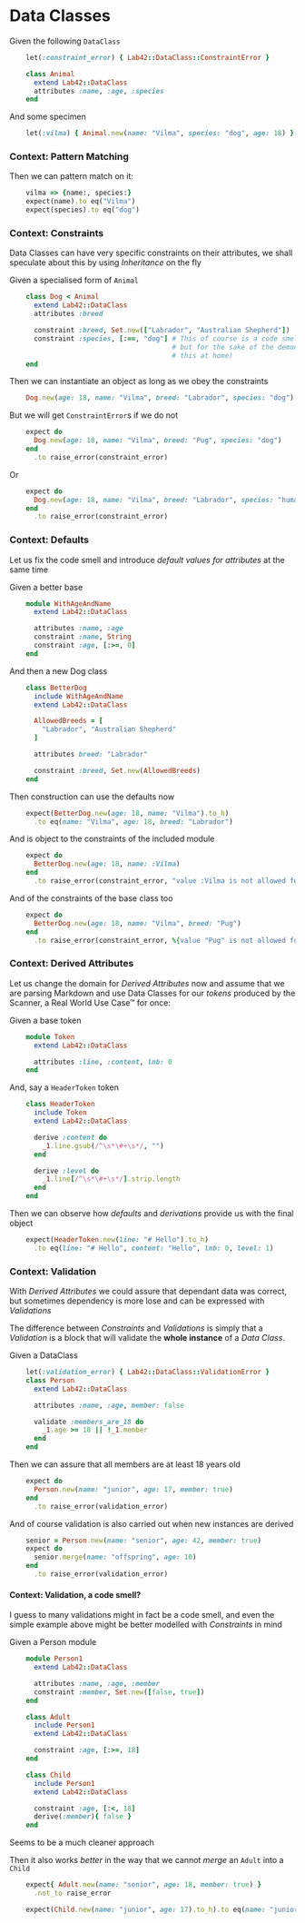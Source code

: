 # Data Classes

Given the following `DataClass`
```ruby
    let(:constraint_error) { Lab42::DataClass::ConstraintError }

    class Animal
      extend Lab42::DataClass
      attributes :name, :age, :species
    end
```

And some specimen
```ruby
    let(:vilma) { Animal.new(name: "Vilma", species: "dog", age: 18) } # RIP my dear lab42
```

### Context: Pattern Matching

Then we can pattern match on it:
```ruby
    vilma => {name:, species:}
    expect(name).to eq("Vilma")
    expect(species).to eq("dog")
```


### Context: Constraints

Data Classes can have very specific constraints on their attributes, we shall speculate about
this by using _Inheritance_ on the fly

Given a specialised form of `Animal`
```ruby
    class Dog < Animal
      extend Lab42::DataClass
      attributes :breed

      constraint :breed, Set.new(["Labrador", "Australian Shepherd"])
      constraint :species, [:==, "dog"] # This of course is a code smell, the base class needing to be constrained
                                        # but for the sake of the demonstration please bear with me (just do not do
                                        # this at home)
    end
```

Then we can instantiate an object as long as we obey the constraints
```ruby
    Dog.new(age: 18, name: "Vilma", breed: "Labrador", species: "dog")
```

But we will get `ConstraintError`s if we do not
```ruby
    expect do
      Dog.new(age: 18, name: "Vilma", breed: "Pug", species: "dog")
    end
      .to raise_error(constraint_error)
```

Or
```ruby
    expect do
      Dog.new(age: 18, name: "Vilma", breed: "Labrador", species: "human")
    end
      .to raise_error(constraint_error)
```

### Context: Defaults

Let us fix the code smell and introduce _default values for attributes_ at the same time

Given a better base
```ruby
    module WithAgeAndName
      extend Lab42::DataClass

      attributes :name, :age
      constraint :name, String
      constraint :age, [:>=, 0]
    end
```

And then a new Dog class
```ruby
    class BetterDog
      include WithAgeAndName
      extend Lab42::DataClass

      AllowedBreeds = [
        "Labrador", "Australian Shepherd"
      ]

      attributes breed: "Labrador"

      constraint :breed, Set.new(AllowedBreeds)
    end
```

Then construction can use the defaults now
```ruby
    expect(BetterDog.new(age: 18, name: "Vilma").to_h)
      .to eq(name: "Vilma", age: 18, breed: "Labrador")
```

And is object to the constraints of the included module
```ruby
    expect do
      BetterDog.new(age: 18, name: :Vilma)
    end
      .to raise_error(constraint_error, "value :Vilma is not allowed for attribute :name")
```

And of the constraints of the base class too
```ruby
    expect do
      BetterDog.new(age: 18, name: "Vilma", breed: "Pug")
    end
      .to raise_error(constraint_error, %{value "Pug" is not allowed for attribute :breed})
```

### Context: Derived Attributes

Let us change the domain for _Derived Attributes_ now and assume that we are parsing
Markdown and use Data Classes for our _tokens_ produced by the Scanner, a Real World Use Case™
for once:

Given a base token
```ruby
    module Token
      extend Lab42::DataClass

      attributes :line, :content, lnb: 0
    end
```

And, say a `HeaderToken`  token
```ruby
    class HeaderToken
      include Token
      extend Lab42::DataClass

      derive :content do
        _1.line.gsub(/^\s*\#+\s*/, "")
      end

      derive :level do
        _1.line[/^\s*\#+\s*/].strip.length
      end
    end
```

Then we can observe how _defaults_ and _derivations_ provide us with the final object
```ruby
    expect(HeaderToken.new(line: "# Hello").to_h)
      .to eq(line: "# Hello", content: "Hello", lnb: 0, level: 1)
```

### Context: Validation

With _Derived Attributes_ we could assure that dependant data was correct, but sometimes dependency is more lose and can be
expressed with _Validations_

The difference between _Constraints_ and _Validations_ is simply that a _Validation_ is a block that will validate the
**whole instance** of a _Data Class_.

Given a DataClass
```ruby
    let(:validation_error) { Lab42::DataClass::ValidationError }
    class Person
      extend Lab42::DataClass

      attributes :name, :age, member: false

      validate :members_are_18 do
        _1.age >= 18 || !_1.member
      end
    end
```

Then we can assure that all members are at least 18 years old
```ruby
    expect do
      Person.new(name: "junior", age: 17, member: true)
    end
      .to raise_error(validation_error)
```

And of course validation is also carried out when new instances are derived
```ruby
    senior = Person.new(name: "senior", age: 42, member: true)
    expect do
      senior.merge(name: "offspring", age: 10)
    end
      .to raise_error(validation_error)
```

#### Context: Validation, a code smell?

I guess to many validations might in fact be a code smell, and even the simple example above might be better
modelled with _Constraints_ in mind

Given a Person module
```ruby
    module Person1
      extend Lab42::DataClass

      attributes :name, :age, :member
      constraint :member, Set.new([false, true])
    end

    class Adult
      include Person1
      extend Lab42::DataClass

      constraint :age, [:>=, 18]
    end

    class Child
      include Person1
      extend Lab42::DataClass

      constraint :age, [:<, 18]
      derive(:member){ false }
    end
```

Seems to be a much cleaner approach

Then it also works _better_ in the way that we cannot _merge_ an `Adult` into a `Child`
```ruby
    expect{ Adult.new(name: "senior", age: 18, member: true) }
      .not_to raise_error

    expect(Child.new(name: "junior", age: 17).to_h).to eq(name: "junior", age: 17, member: false)
```



<!--SPDX-License-Identifier: Apache-2.0-->
